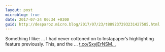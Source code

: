 ```yaml
---
layout: post
microblog: true
date: 2017-07-24 00:34 +0300
guid: http://desparoz.micro.blog/2017/07/23/t889237293231427585.html
---
```

Something I like: … 
 I had never cottoned on to Instapaper’s highlighting feature previously. This, and the ... [t.co/SxyjErNSM...](https://t.co/SxyjErNSMg)
